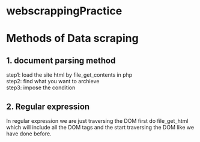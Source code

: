 # webscrappingPractice
# Methods of Data scraping
<h2>1. document parsing method</h2>
 step1: load the site html by file_get_contents in php<br>
 step2: find what you want to archieve<br>
 step3: impose the  condition<br>
<h2>2. Regular expression</h2>
<p>In regular expression we are just traversing the DOM first do file_get_html which will include all the DOM tags and the  start traversing the DOM like we have done before.</p>